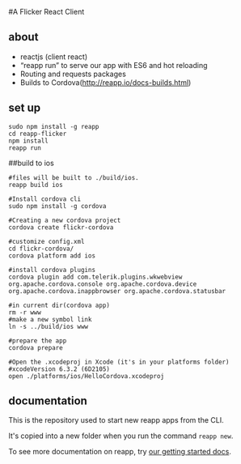 #A Flicker React Client

## about
- reactjs (client react)
- “reapp run” to serve our app with ES6 and hot reloading
- Routing and requests packages
- Builds to Cordova(http://reapp.io/docs-builds.html)

## set up
```shellscript
sudo npm install -g reapp
cd reapp-flicker
npm install
reapp run
```
##build to ios
```shellscript
#files will be built to ./build/ios.
reapp build ios

#Install cordova cli
sudo npm install -g cordova

#Creating a new cordova project
cordova create flickr-cordova

#customize config.xml
cd flickr-cordova/
cordova platform add ios

#install cordova plugins
cordova plugin add com.telerik.plugins.wkwebview org.apache.cordova.console org.apache.cordova.device org.apache.cordova.inappbrowser org.apache.cordova.statusbar

#in current dir(cordova app)
rm -r www
#make a new symbol link
ln -s ../build/ios www

#prepare the app
cordova prepare

#Open the .xcodeproj in Xcode (it's in your platforms folder)
#xcodeVersion 6.3.2 (6D2105)
open ./platforms/ios/HelloCordova.xcodeproj
```

## documentation
This is the repository used to start new reapp apps from the CLI.

It's copied into a new folder when you run the command `reapp new`.

To see more documentation on reapp, try [our getting started docs](http://reapp.io/start.html).
